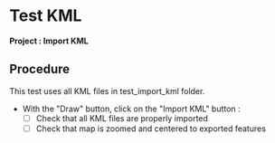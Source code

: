 # Test KML

**Project : Import KML**

## Procedure

This test uses all KML files in test_import_kml folder.

* With the "Draw" button, click on the "Import KML" button :
  * [ ] Check that all KML files are properly imported
  * [ ] Check that map is zoomed and centered to exported features
